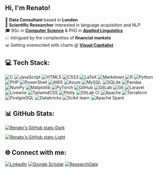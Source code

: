 ## Hi, I'm Renato!

👋 **Data Consultant** based in **London**</br>
🧠 **Scientific Researcher** interested in language acquisition and NLP</br>
🎓 BSc in [**Computer Science**](https://uniri.hr/en/home/) & PhD in [**Applied Linguistics**](https://www.essex.ac.uk/)</br>
📈 Intrigued by the complexities of **financial markets**</br>
📊 Getting overexcited with charts @ [**Visual Capitalist**](https://www.visualcapitalist.com/)</br>

## 💻 Tech Stack:
![C](https://img.shields.io/badge/c-%2300599C.svg?style=for-the-badge&logo=c&logoColor=white) ![JavaScript](https://img.shields.io/badge/javascript-%23323330.svg?style=for-the-badge&logo=javascript&logoColor=%23F7DF1E) ![HTML5](https://img.shields.io/badge/html5-%23E34F26.svg?style=for-the-badge&logo=html5&logoColor=white) ![CSS3](https://img.shields.io/badge/css3-%231572B6.svg?style=for-the-badge&logo=css3&logoColor=white) ![LaTeX](https://img.shields.io/badge/latex-%23008080.svg?style=for-the-badge&logo=latex&logoColor=white) ![Markdown](https://img.shields.io/badge/markdown-%23000000.svg?style=for-the-badge&logo=markdown&logoColor=white) ![R](https://img.shields.io/badge/r-%23276DC3.svg?style=for-the-badge&logo=r&logoColor=white) ![Python](https://img.shields.io/badge/python-3670A0?style=for-the-badge&logo=python&logoColor=ffdd54) ![PHP](https://img.shields.io/badge/php-%23777BB4.svg?style=for-the-badge&logo=php&logoColor=white) ![PowerShell](https://img.shields.io/badge/PowerShell-%235391FE.svg?style=for-the-badge&logo=powershell&logoColor=white) ![AWS](https://img.shields.io/badge/AWS-%23FF9900.svg?style=for-the-badge&logo=amazon-aws&logoColor=white) ![Azure](https://img.shields.io/badge/azure-%230072C6.svg?style=for-the-badge&logo=microsoftazure&logoColor=white) ![MySQL](https://img.shields.io/badge/mysql-4479A1.svg?style=for-the-badge&logo=mysql&logoColor=white) ![SQLite](https://img.shields.io/badge/sqlite-%2307405e.svg?style=for-the-badge&logo=sqlite&logoColor=white) ![Pandas](https://img.shields.io/badge/pandas-%23150458.svg?style=for-the-badge&logo=pandas&logoColor=white) ![NumPy](https://img.shields.io/badge/numpy-%23013243.svg?style=for-the-badge&logo=numpy&logoColor=white) ![Matplotlib](https://img.shields.io/badge/Matplotlib-%23ffffff.svg?style=for-the-badge&logo=Matplotlib&logoColor=black) ![PyTorch](https://img.shields.io/badge/PyTorch-%23EE4C2C.svg?style=for-the-badge&logo=PyTorch&logoColor=white) ![GitHub](https://img.shields.io/badge/github-%23121011.svg?style=for-the-badge&logo=github&logoColor=white) ![GitLab](https://img.shields.io/badge/gitlab-%23181717.svg?style=for-the-badge&logo=gitlab&logoColor=white) ![Git](https://img.shields.io/badge/git-%23F05033.svg?style=for-the-badge&logo=git&logoColor=white) ![Laravel](https://img.shields.io/badge/laravel-%23FF2D20.svg?style=for-the-badge&logo=laravel&logoColor=white) ![Livewire](https://img.shields.io/badge/livewire-%234e56a6.svg?style=for-the-badge&logo=livewire&logoColor=white) ![TailwindCSS](https://img.shields.io/badge/tailwindcss-%2338B2AC.svg?style=for-the-badge&logo=tailwind-css&logoColor=white) ![Plotly](https://img.shields.io/badge/Plotly-%233F4F75.svg?style=for-the-badge&logo=plotly&logoColor=white) ![GitLab CI](https://img.shields.io/badge/gitlab%20CI-%23181717.svg?style=for-the-badge&logo=gitlab&logoColor=white) ![Apache](https://img.shields.io/badge/apache-%23D42029.svg?style=for-the-badge&logo=apache&logoColor=white) ![Terraform](https://img.shields.io/badge/Terraform-7B42BC?style=for-the-badge&logo=terraform&logoColor=white) ![PostgreSQL](https://img.shields.io/badge/PostgreSQL-316192?style=for-the-badge&logo=postgresql&logoColor=white) ![Databricks](https://img.shields.io/badge/Databricks-FF3621?style=for-the-badge&logo=Databricks&logoColor=white) ![Scikit learn](https://img.shields.io/badge/scikit_learn-F7931E?style=for-the-badge&logo=scikit-learn&logoColor=white) ![Apache Spark](https://img.shields.io/badge/Apache_Spark-FFFFFF?style=for-the-badge&logo=apachespark&logoColor=#E35A16)

## 📊 GitHub Stats:
[![Renato's GitHub stats-Dark](https://github-readme-stats.vercel.app/api?username=pavlekovic&show_icons=true&theme=dark&rank_icon=github&custom_title=Renato%27s%20GitHub%20Stats#gh-dark-mode-only)](https://github.com/pavlekovic/github-readme-stats#gh-dark-mode-only)

[![Renato's GitHub stats-Light](https://github-readme-stats.vercel.app/api?username=pavlekovic&show_icons=true&theme=default&rank_icon=github&custom_title=Renato%27s%20GitHub%20Stats#gh-light-mode-only)](https://github.com/pavlekovic/github-readme-stats#gh-light-mode-only)

## 🌐 Connect with me:
[![LinkedIn](https://img.shields.io/badge/linkedin-%230077B5.svg?style=for-the-badge&logo=linkedin&logoColor=white)](https://www.linkedin.com/in/rpavlekovic/)
[![Google Scholar](https://img.shields.io/badge/Google%20Scholar-4285F4?style=for-the-badge&logo=google-scholar&logoColor=white)](https://scholar.google.com/citations?user=Bcml0f8AAAAJ&hl=en)
[![ResearchGate](https://img.shields.io/badge/ResearchGate-00CCBB?style=for-the-badge&logo=ResearchGate&logoColor=white)](https://www.researchgate.net/profile/Renato-Pavlekovic)
